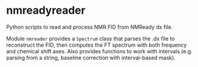# nmreadyreader
Python scripts to read and process NMR FID from NMReady dx file.

Module `nmreader` provides a `Spectrum` class that parses the .dx file to reconstruct the FID, then computes the FT spectrum with both frequency and chemical shift axes. Also provides functions to work with intervals (e.g. parsing from a string, baseline correction with interval-based mask).

